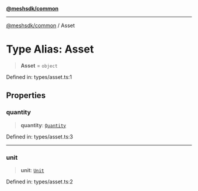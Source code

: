 [**@meshsdk/common**](../README.md)

***

[@meshsdk/common](../globals.md) / Asset

# Type Alias: Asset

> **Asset** = `object`

Defined in: types/asset.ts:1

## Properties

### quantity

> **quantity**: [`Quantity`](Quantity.md)

Defined in: types/asset.ts:3

***

### unit

> **unit**: [`Unit`](Unit.md)

Defined in: types/asset.ts:2
